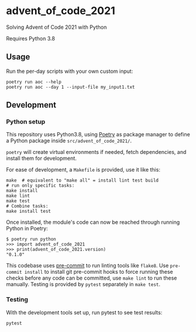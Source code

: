 # advent_of_code_2021

Solving Advent of Code 2021 with Python

Requires Python 3.8


## Usage

Run the per-day scripts with your own custom input:

	poetry run aoc --help
	poetry run aoc --day 1 --input-file my_input1.txt

## Development

### Python setup

This repository uses Python3.8, using
[Poetry](https://python-poetry.org) as package manager to define a
Python package inside `src/advent_of_code_2021/`.

`poetry` will create virtual environments if needed, fetch
dependencies, and install them for development.


For ease of development, a `Makefile` is provided, use it like this:

	make  # equivalent to "make all" = install lint test build
	# run only specific tasks:
	make install
	make lint
	make test
	# Combine tasks:
	make install test

Once installed, the module's code can now be reached through running
Python in Poetry:

	$ poetry run python
	>>> import advent_of_code_2021
	>>> print(advent_of_code_2021.version)
	"0.1.0"

This codebase uses [pre-commit](https://pre-commit.com) to run linting
tools like `flake8`. Use `pre-commit install` to install git
pre-commit hooks to force running these checks before any code can be
committed, use `make lint` to run these manually. Testing is provided
by `pytest` separately in `make test`.


### Testing

With the development tools set up, run pytest to see test results:

	pytest
